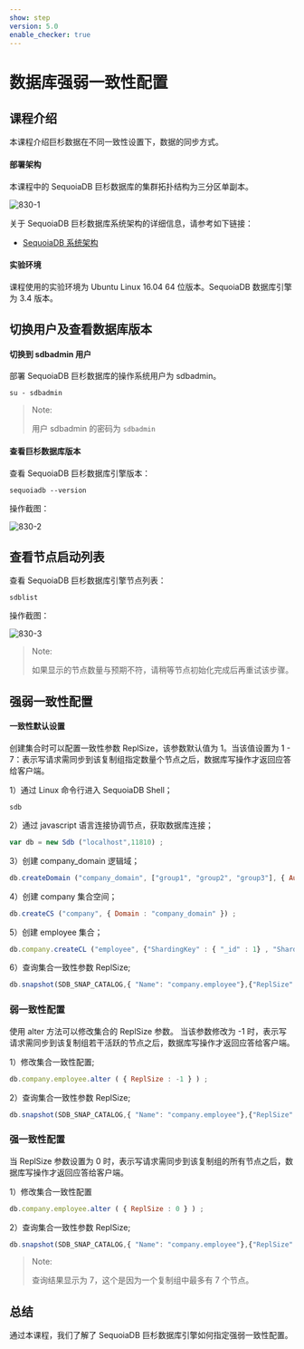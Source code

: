 ```yaml
---
show: step
version: 5.0
enable_checker: true
---
```


# 数据库强弱一致性配置

## 课程介绍

本课程介绍巨杉数据在不同一致性设置下，数据的同步方式。

#### 部署架构

本课程中的 SequoiaDB 巨杉数据库的集群拓扑结构为三分区单副本。

![830-1](https://doc.shiyanlou.com/courses/1544/1207281/edad10d1fca39ab74e2d0a1c01d34154)

关于 SequoiaDB 巨杉数据库系统架构的详细信息，请参考如下链接：

* [SequoiaDB 系统架构](http://doc.sequoiadb.com/cn/sequoiadb-cat_id-1519649201-edition_id-0)

#### 实验环境

课程使用的实验环境为 Ubuntu Linux 16.04 64 位版本。SequoiaDB 数据库引擎为 3.4 版本。

## 切换用户及查看数据库版本

#### 切换到 sdbadmin 用户

部署 SequoiaDB 巨杉数据库的操作系统用户为 sdbadmin。

```shell
su - sdbadmin
```

>Note:
>
>用户 sdbadmin 的密码为 `sdbadmin`

#### 查看巨杉数据库版本

查看 SequoiaDB 巨杉数据库引擎版本：

```shell
sequoiadb --version
```

操作截图：

![830-2](https://doc.shiyanlou.com/courses/1469/1207281/b4082b0d6d6bdf89d229aa713a53759d)

## 查看节点启动列表

查看 SequoiaDB 巨杉数据库引擎节点列表：

```shell
sdblist
```

操作截图：

![830-3](https://doc.shiyanlou.com/courses/1469/1207281/02fcaa58ac27e91688ead137fa748d6e)

>Note:
>
>如果显示的节点数量与预期不符，请稍等节点初始化完成后再重试该步骤。

## 强弱一致性配置

#### 一致性默认设置

创建集合时可以配置一致性参数 ReplSize，该参数默认值为 1。当该值设置为 1 - 7：表示写请求需同步到该复制组指定数量个节点之后，数据库写操作才返回应答给客户端。

1）通过 Linux 命令行进入 SequoiaDB Shell；

```shell
sdb
```

2）通过 javascript 语言连接协调节点，获取数据库连接；

```javascript
var db = new Sdb ("localhost",11810) ;
```

3）创建 company_domain 逻辑域；

```javascript
db.createDomain ("company_domain", ["group1", "group2", "group3"], { AutoSplit : true }) ;
```

4）创建 company 集合空间；

```javascript
db.createCS ("company", { Domain : "company_domain" }) ;
```

5）创建 employee 集合；

```javascript
db.company.createCL ("employee", {"ShardingKey" : { "_id" : 1} , "ShardingType" : "hash" , "Compressed" : true , "CompressionType" : "lzw" , "ReplSize" :  1, "AutoSplit" : true , "EnsureShardingIndex" : false }) ;
```

6）查询集合一致性参数 ReplSize;

```javascript
db.snapshot(SDB_SNAP_CATALOG,{ "Name": "company.employee"},{"ReplSize" : ""} ) ;
```

### 弱一致性配置

使用 alter 方法可以修改集合的 ReplSize 参数。
当该参数修改为 -1 时，表示写请求需同步到该复制组若干活跃的节点之后，数据库写操作才返回应答给客户端。

1）修改集合一致性配置;

```javascript
db.company.employee.alter ( { ReplSize : -1 } ) ;
```

2）查询集合一致性参数 ReplSize;

```javascript
db.snapshot(SDB_SNAP_CATALOG,{ "Name": "company.employee"},{"ReplSize" : ""} ) ;
```

### 强一致性配置

当 ReplSize 参数设置为 0 时，表示写请求需同步到该复制组的所有节点之后，数据库写操作才返回应答给客户端。

1）修改集合一致性配置

```javascript
db.company.employee.alter ( { ReplSize : 0 } ) ;
```

2）查询集合一致性参数 ReplSize;

```javascript
db.snapshot(SDB_SNAP_CATALOG,{ "Name": "company.employee"},{"ReplSize" : ""} ) ;
```

>Note:
>
> 查询结果显示为 7，这个是因为一个复制组中最多有 7 个节点。

## 总结

通过本课程，我们了解了 SequoiaDB 巨杉数据库引擎如何指定强弱一致性配置。
